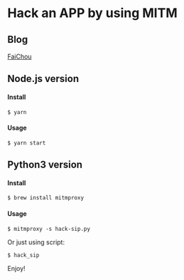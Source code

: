 # Hack an APP by using MITM

## Blog

[FaiChou](https://faichou.space/mitm-hack-a-trial-app/)

## Node.js version

#### Install

```
$ yarn
```

#### Usage

```
$ yarn start 
```

## Python3 version

#### Install

```
$ brew install mitmproxy
```

#### Usage

```
$ mitmproxy -s hack-sip.py
```

Or just using script:

```shell
$ hack_sip
```

Enjoy!